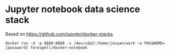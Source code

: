 # Jupyter notebook data science stack

Based on https://github.com/jupyter/docker-stacks.

```
docker run -d -p 8888:8888 -v /dev/sda2:/home/jovyan/work -e PASSWORD=[password] forespell/docker-notebook
```
